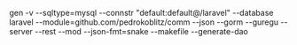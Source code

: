 gen -v --sqltype=mysql --connstr "default:default@/laravel" --database laravel --module=github.com/pedrokoblitz/comm --json --gorm --guregu --server --rest --mod --json-fmt=snake --makefile --generate-dao 
